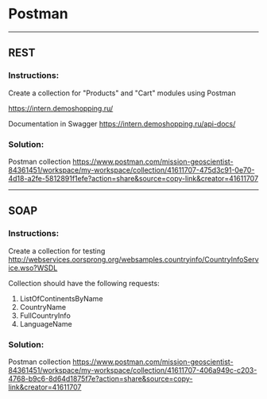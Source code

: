 # Postman

---

## REST

### Instructions:
Create a collection for "Products" and "Cart" modules using Postman 

https://intern.demoshopping.ru/

Documentation in Swagger https://intern.demoshopping.ru/api-docs/

### Solution:
Postman collection https://www.postman.com/mission-geoscientist-84361451/workspace/my-workspace/collection/41611707-475d3c91-0e70-4d18-a2fe-5812891f1efe?action=share&source=copy-link&creator=41611707

---

## SOAP

### Instructions:
Create a collection for testing http://webservices.oorsprong.org/websamples.countryinfo/CountryInfoService.wso?WSDL

Collection should have the following requests:
1. ListOfContinentsByName
2. CountryName
3. FullCountryInfo
4. LanguageName

### Solution:
Postman collection https://www.postman.com/mission-geoscientist-84361451/workspace/my-workspace/collection/41611707-406a949c-c203-4768-b9c6-8d64d1875f7e?action=share&source=copy-link&creator=41611707
